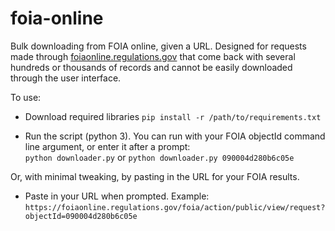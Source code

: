 # foia-online
Bulk downloading from FOIA online, given a URL. Designed for requests made through [foiaonline.regulations.gov](foiaonline.regulations.gov) that come back with several hundreds or thousands of records and cannot be easily downloaded through the user interface.

To use: 

* Download required libraries
`pip install -r /path/to/requirements.txt`

* Run the script (python 3). You can run with your FOIA objectId command line argument, or enter it after a prompt:  
`python downloader.py` or `python downloader.py 090004d280b6c05e`
 
Or, with minimal tweaking, by pasting in the URL for your FOIA results.

* Paste in your URL when prompted. Example: `https://foiaonline.regulations.gov/foia/action/public/view/request?objectId=090004d280b6c05e`
